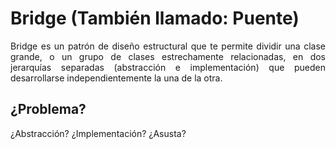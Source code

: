 # Bridge (También llamado: Puente)

<p align="justify">
Bridge es un patrón de diseño estructural que te permite dividir una clase grande, o un grupo de clases estrechamente relacionadas, en dos jerarquías separadas (abstracción e implementación) que pueden desarrollarse independientemente la una de la otra.
</p>

## ¿Problema?
<p align="justify">
¿Abstracción? ¿Implementación? ¿Asusta?

</p>

<p align="justify">

</p>

<p align="justify">
</p>
